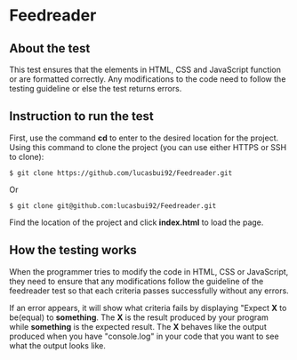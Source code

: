 # Feedreader

## About the test
This test ensures that the elements in HTML, CSS and JavaScript function or are formatted correctly. Any modifications to the code need to follow the testing guideline or else the test returns errors.   

## Instruction to run the test
First, use the command **cd** to enter to the desired location for the project. Using this command to clone the project (you can use either HTTPS or SSH to clone):

    $ git clone https://github.com/lucasbui92/Feedreader.git
Or

    $ git clone git@github.com:lucasbui92/Feedreader.git
Find the location of the project and click **index.html** to load the page.

## How the testing works
When the programmer tries to modify the code in HTML, CSS or JavaScript, they need to ensure that any modifications follow the guideline of the feedreader test so that each criteria passes successfully without any errors. 

If an error appears, it will show what criteria fails by displaying "Expect **X** to be(equal) to **something**. The **X** is the result produced by your program while **something** is the expected result. The **X** behaves like the output produced when you have "console.log" in your code that you want to see what the output looks like.
